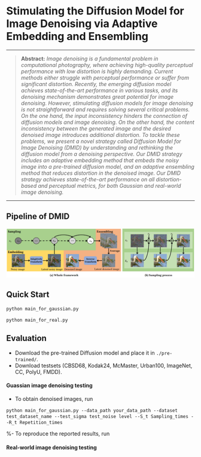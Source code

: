 # Stimulating the Diffusion Model for Image Denoising via Adaptive Embedding and Ensembling

<hr />

>**Abstract:** *Image denoising is a fundamental problem in computational photography, where achieving high-quality perceptual performance with low distortion is highly demanding. Current methods either struggle with perceptual performance or suffer from significant distortion. Recently, the emerging diffusion model achieves state-of-the-art performance in various tasks, and its denoising mechanism demonstrates great potential for image denoising. However, stimulating diffusion models for image denoising is not straightforward and requires solving several critical problems. On the one hand, the input inconsistency hinders the connection of diffusion models and image denoising. On the other hand, the content inconsistency between the generated image and the desired denoised image introduces additional distortion. To tackle these problems, we present a novel strategy called Diffusion Model for Image Denoising (DMID) by understanding and rethinking the diffusion model from a denoising perspective. Our DMID strategy includes an adaptive embedding method that embeds the noisy image into a pre-trained diffusion model, and an adaptive ensembling method that reduces distortion in the denoised image. Our DMID strategy achieves state-of-the-art performance on all distortion-based and perceptual metrics, for both Gaussian and real-world image denoising.*
<hr />

## Pipeline of DMID
<img src = "./images/DMID.png"> 


## Quick Start
```
python main_for_gaussian.py
```
```
python main_for_real.py
```

## Evaluation
- Download the pre-trained Diffusion model and place it in `./pre-trained/`.
- Download testsets (CBSD68, Kodak24, McMaster, Urban100, ImageNet, CC, PolyU, FMDD).

#### Guassian image denoising testing
- To obtain denoised images, run
```
python main_for_gaussian.py --data_path your_data_path --dataset test_dataset_name --test_sigma test_noise level --S_t Sampling_times --R_t Repetition_times
```
%- To reproduce the reported results, run
#### Real-world image denoising testing



